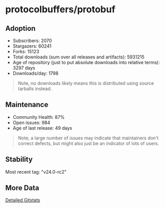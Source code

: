 # protocolbuffers/protobuf

## Adoption

- Subscribers: 2070
- Stargazers: 60241
- Forks: 15123
- Total downloads (sum over all releases and artifacts): 5931215
- Age of repository (just to put absolute downloads into relative terms): 3297 days
- Downloads/day: 1798

> Note, no downloads likely means this is distributed using source tarballs instead.

## Maintenance

- Community Health: 87%
- Open issues: 984
- Age of last release: 49 days

> Note, a large number of issues may indicate that maintainers don't correct defects, but might also
> just be an indicator of lots of users.

## Stability

Most recent tag: "v24.0-rc2"

## More Data

[Detailed Gitstats](/bazel-catalog/gitstats/protocolbuffers/protobuf)

